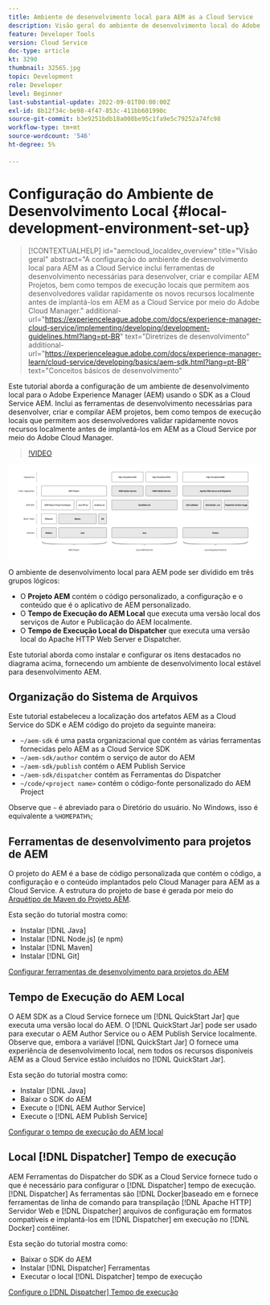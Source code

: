 ```yaml
---
title: Ambiente de desenvolvimento local para AEM as a Cloud Service
description: Visão geral do ambiente de desenvolvimento local do Adobe Experience Manager (AEM).
feature: Developer Tools
version: Cloud Service
doc-type: article
kt: 3290
thumbnail: 32565.jpg
topic: Development
role: Developer
level: Beginner
last-substantial-update: 2022-09-01T00:00:00Z
exl-id: 8b12f34c-be98-4f47-853c-411bb601990c
source-git-commit: b3e9251bdb18a008be95c1fa9e5c79252a74fc98
workflow-type: tm+mt
source-wordcount: '546'
ht-degree: 5%

---
```


# Configuração do Ambiente de Desenvolvimento Local {#local-development-environment-set-up}

>[!CONTEXTUALHELP]
>id="aemcloud_localdev_overview"
>title="Visão geral"
>abstract="A configuração do ambiente de desenvolvimento local para AEM as a Cloud Service inclui ferramentas de desenvolvimento necessárias para desenvolver, criar e compilar AEM Projetos, bem como tempos de execução locais que permitem aos desenvolvedores validar rapidamente os novos recursos localmente antes de implantá-los em AEM as a Cloud Service por meio do Adobe Cloud Manager."
>additional-url="https://experienceleague.adobe.com/docs/experience-manager-cloud-service/implementing/developing/development-guidelines.html?lang=pt-BR" text="Diretrizes de desenvolvimento"
>additional-url="https://experienceleague.adobe.com/docs/experience-manager-learn/cloud-service/developing/basics/aem-sdk.html?lang=pt-BR" text="Conceitos básicos de desenvolvimento"

Este tutorial aborda a configuração de um ambiente de desenvolvimento local para o Adobe Experience Manager (AEM) usando o SDK as a Cloud Service AEM. Inclui as ferramentas de desenvolvimento necessárias para desenvolver, criar e compilar AEM projetos, bem como tempos de execução locais que permitem aos desenvolvedores validar rapidamente novos recursos localmente antes de implantá-los em AEM as a Cloud Service por meio do Adobe Cloud Manager.

>[!VIDEO](https://video.tv.adobe.com/v/32565?quality=12&learn=on)

![AEM pilha de tecnologia de ambiente de desenvolvimento local as a Cloud Service](./assets/overview/aem-sdk-technology-stack.png)

O ambiente de desenvolvimento local para AEM pode ser dividido em três grupos lógicos:

+ O __Projeto AEM__ contém o código personalizado, a configuração e o conteúdo que é o aplicativo de AEM personalizado.
+ O __Tempo de Execução do AEM Local__ que executa uma versão local dos serviços de Autor e Publicação do AEM localmente.
+ O __Tempo de Execução Local do Dispatcher__ que executa uma versão local do Apache HTTP Web Server e Dispatcher.

Este tutorial aborda como instalar e configurar os itens destacados no diagrama acima, fornecendo um ambiente de desenvolvimento local estável para desenvolvimento AEM.

## Organização do Sistema de Arquivos

Este tutorial estabeleceu a localização dos artefatos AEM as a Cloud Service do SDK e AEM código do projeto da seguinte maneira:

+ `~/aem-sdk` é uma pasta organizacional que contém as várias ferramentas fornecidas pelo AEM as a Cloud Service SDK
+ `~/aem-sdk/author` contém o serviço de autor do AEM
+ `~/aem-sdk/publish` contém o AEM Publish Service
+ `~/aem-sdk/dispatcher` contém as Ferramentas do Dispatcher
+ `~/code/<project name>` contém o código-fonte personalizado do AEM Project

Observe que `~` é abreviado para o Diretório do usuário. No Windows, isso é equivalente a `%HOMEPATH%`;

## Ferramentas de desenvolvimento para projetos de AEM

O projeto do AEM é a base de código personalizada que contém o código, a configuração e o conteúdo implantados pelo Cloud Manager para AEM as a Cloud Service. A estrutura do projeto de base é gerada por meio do [Arquétipo de Maven do Projeto AEM](https://github.com/adobe/aem-project-archetype).

Esta seção do tutorial mostra como:

+ Instalar [!DNL Java]
+ Instalar [!DNL Node.js] (e npm)
+ Instalar [!DNL Maven]
+ Instalar [!DNL Git]

[Configurar ferramentas de desenvolvimento para projetos do AEM](./development-tools.md)

## Tempo de Execução do AEM Local

O AEM SDK as a Cloud Service fornece um [!DNL QuickStart Jar] que executa uma versão local do AEM. O [!DNL QuickStart Jar] pode ser usado para executar o AEM Author Service ou o AEM Publish Service localmente. Observe que, embora a variável [!DNL QuickStart Jar] O fornece uma experiência de desenvolvimento local, nem todos os recursos disponíveis AEM as a Cloud Service estão incluídos no [!DNL QuickStart Jar].

Esta seção do tutorial mostra como:

+ Instalar [!DNL Java]
+ Baixar o SDK do AEM
+ Execute o [!DNL AEM Author Service]
+ Execute o [!DNL AEM Publish Service]

[Configurar o tempo de execução do AEM local](./aem-runtime.md)

## Local [!DNL Dispatcher] Tempo de execução

AEM Ferramentas do Dispatcher do SDK as a Cloud Service fornece tudo o que é necessário para configurar o [!DNL Dispatcher] tempo de execução. [!DNL Dispatcher] As ferramentas são [!DNL Docker]baseado em e fornece ferramentas de linha de comando para transpilação [!DNL Apache HTTP] Servidor Web e [!DNL Dispatcher] arquivos de configuração em formatos compatíveis e implantá-los em [!DNL Dispatcher] em execução no [!DNL Docker] contêiner.

Esta seção do tutorial mostra como:

+ Baixar o SDK do AEM
+ Instalar [!DNL Dispatcher] Ferramentas
+ Executar o local [!DNL Dispatcher] tempo de execução

[Configure o [!DNL Dispatcher] Tempo de execução](./dispatcher-tools.md)
